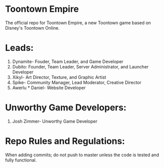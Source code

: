 # Toontown Empire

The official repo for Toontown Empire, a new Toontown game based on Disney's Toontown Online.

# Leads:
 
 1. Dynamite- Fouder, Team Leader, and Game Developer
 2. Dubito: Founder, Team Leader, Server Administrator, and Launcher Developer
 3. Xikyl- Art Director, Texture, and Graphic Artist
 4. Spike- Community Manager, Lead Moderator, Creative Director
 5. Awerlu * Daniel- Website Developer
 
# Unworthy Game Developers:

1. Josh Zimmer- Unworthy Game Developer

# Repo Rules and Regulations:

When adding commits; do not push to master unless the code is tested and fully functional.


